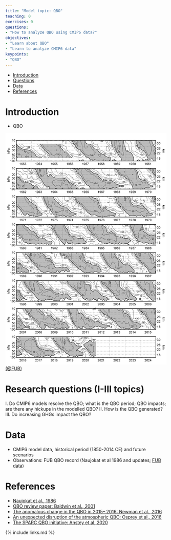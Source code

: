 ```yaml
---
title: "Model topic: QBO"
teaching: 0
exercises: 0
questions:
- "How to analyze QBO using CMIP6 data?"
objectives:
- "Learn about QBO"
- "Learn to analyze CMIP6 data"
keypoints:
- "QBO"
---
```



*   [Introduction](#introduction)
*   [Questions](#research-question-ideas)
*   [Data](#data)
*   [References](#references)


# Introduction
- QBO

<img src="../fig/qbo_wind_pdf.jpg" width=600>[(@FUB)](https://www.geo.fu-berlin.de/met/ag/strat/produkte/qbo/qbo_wind_pdf.pdf)

# Research questions (I-III topics)
 I. Do CMIP6 models resolve the QBO; what is the QBO period; QBO impacts; are there any hickups in the modelled QBO?
 II. How is the QBO generated?
 III. Do increasing GHGs impact the QBO? 

# Data
- CMIP6 model data, historical period (1850-2014 CE) and future scenarios
- Observations: FUB QBO record (Naujokat et al 1986 and updates; [FUB data](https://www.geo.fu-berlin.de/en/met/ag/strat/produkte/qbo/index.html)) 


# References
- [Naujokat et al., 1986](https://journals.ametsoc.org/view/journals/atsc/43/17/1520-0469_1986_043_1873_auotoq_2_0_co_2.xml)
- [QBO review paper: Baldwin et al., 2001](https://agupubs.onlinelibrary.wiley.com/doi/epdf/10.1029/1999RG000073)
- [The anomalous change in the QBO in 2015– 2016: Newman et al., 2016](https://agupubs.onlinelibrary.wiley.com/doi/epdf/10.1002/2016GL070373)
- [An unexpected disruption of the atmospheric QBO: Osprey et al., 2016](https://science.sciencemag.org/content/353/6306/1424)
- [The SPARC QBO initiative: Anstey et al, 2020](https://rmets.onlinelibrary.wiley.com/doi/epdf/10.1002/qj.3820)


{% include links.md %}
